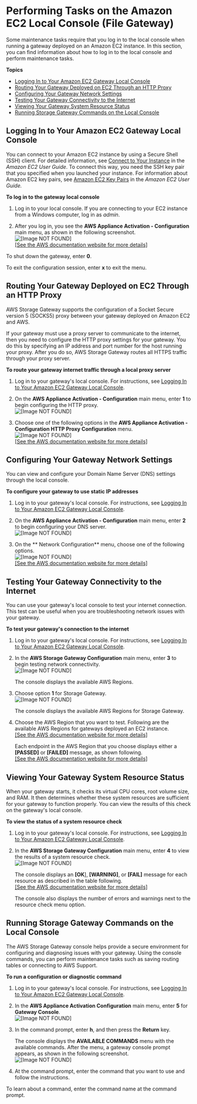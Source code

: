 # Performing Tasks on the Amazon EC2 Local Console \(File Gateway\)<a name="ec2-local-console-fwg"></a>

Some maintenance tasks require that you log in to the local console when running a gateway deployed on an Amazon EC2 instance\. In this section, you can find information about how to log in to the local console and perform maintenance tasks\.

**Topics**
+ [Logging In to Your Amazon EC2 Gateway Local Console](#EC2_MaintenanceConsoleWindow-fgw)
+ [Routing Your Gateway Deployed on EC2 Through an HTTP Proxy](#EC2_MaintenanceRoutingProxy-fgw)
+ [Configuring Your Gateway Network Settings](#EC2-MaintenanceConfiguringStaticIP-fgw)
+ [Testing Your Gateway Connectivity to the Internet](#EC2_MaintenanceTestGatewayConnectivity-fgw)
+ [Viewing Your Gateway System Resource Status](#EC2_system-resource-check-fgw)
+ [Running Storage Gateway Commands on the Local Console](#EC2_MaintenanceGatewayConsole-fgw)

## Logging In to Your Amazon EC2 Gateway Local Console<a name="EC2_MaintenanceConsoleWindow-fgw"></a>

You can connect to your Amazon EC2 instance by using a Secure Shell \(SSH\) client\. For detailed information, see [Connect to Your Instance](https://docs.aws.amazon.com/AWSEC2/latest/UserGuide//AccessingInstances.html) in the *Amazon EC2 User Guide*\. To connect this way, you need the SSH key pair that you specified when you launched your instance\. For information about Amazon EC2 key pairs, see [Amazon EC2 Key Pairs](https://docs.aws.amazon.com/AWSEC2/latest/UserGuide//ec2-key-pairs.html) in the *Amazon EC2 User Guide\.*<a name="EC2_MaintenanceConsoleWindowMenu-fgw"></a>

**To log in to the gateway local console**

1. Log in to your local console\. If you are connecting to your EC2 instance from a Windows computer, log in as *admin*\.

1. After you log in, you see the **AWS Appliance Activation \- Configuration** main menu, as shown in the following screenshot\.  
![\[Image NOT FOUND\]](http://docs.aws.amazon.com/storagegateway/latest/userguide/images/local-console-file-ec2-0.png)    
[\[See the AWS documentation website for more details\]](http://docs.aws.amazon.com/storagegateway/latest/userguide/ec2-local-console-fwg.html)

To shut down the gateway, enter **0**\. 

To exit the configuration session, enter **x** to exit the menu\. 

## Routing Your Gateway Deployed on EC2 Through an HTTP Proxy<a name="EC2_MaintenanceRoutingProxy-fgw"></a>

AWS Storage Gateway supports the configuration of a Socket Secure version 5 \(SOCKS5\) proxy between your gateway deployed on Amazon EC2 and AWS\.

If your gateway must use a proxy server to communicate to the internet, then you need to configure the HTTP proxy settings for your gateway\. You do this by specifying an IP address and port number for the host running your proxy\. After you do so, AWS Storage Gateway routes all HTTPS traffic through your proxy server\. 

**To route your gateway internet traffic through a local proxy server**

1. Log in to your gateway's local console\. For instructions, see [Logging In to Your Amazon EC2 Gateway Local Console](#EC2_MaintenanceConsoleWindow-fgw)\.

1. On the **AWS Appliance Activation \- Configuration** main menu, enter **1** to begin configuring the HTTP proxy\.  
![\[Image NOT FOUND\]](http://docs.aws.amazon.com/storagegateway/latest/userguide/images/local-console-file-ec2-0.png)

1. Choose one of the following options in the ****AWS Appliance Activation \- Configuration** HTTP Proxy Configuration** menu\.  
![\[Image NOT FOUND\]](http://docs.aws.amazon.com/storagegateway/latest/userguide/images/local-console-file-ec2-1.png)    
[\[See the AWS documentation website for more details\]](http://docs.aws.amazon.com/storagegateway/latest/userguide/ec2-local-console-fwg.html)

## Configuring Your Gateway Network Settings<a name="EC2-MaintenanceConfiguringStaticIP-fgw"></a>

You can view and configure your Domain Name Server \(DNS\) settings through the local console\.

**To configure your gateway to use static IP addresses**

1. Log in to your gateway's local console\. For instructions, see [Logging In to Your Amazon EC2 Gateway Local Console](#EC2_MaintenanceConsoleWindow-fgw)\.

1. On the **AWS Appliance Activation \- Configuration** main menu, enter **2** to begin configuring your DNS server\.  
![\[Image NOT FOUND\]](http://docs.aws.amazon.com/storagegateway/latest/userguide/images/local-console-file-ec2-0.png)

1. On the ** Network Configuration** menu, choose one of the following options\.  
![\[Image NOT FOUND\]](http://docs.aws.amazon.com/storagegateway/latest/userguide/images/local-console-file-ec2-2.png)    
[\[See the AWS documentation website for more details\]](http://docs.aws.amazon.com/storagegateway/latest/userguide/ec2-local-console-fwg.html)

## Testing Your Gateway Connectivity to the Internet<a name="EC2_MaintenanceTestGatewayConnectivity-fgw"></a>

You can use your gateway's local console to test your internet connection\. This test can be useful when you are troubleshooting network issues with your gateway\.

**To test your gateway's connection to the internet**

1. Log in to your gateway's local console\. For instructions, see [Logging In to Your Amazon EC2 Gateway Local Console](#EC2_MaintenanceConsoleWindow-fgw)\.

1. In the **AWS Storage Gateway Configuration** main menu, enter **3** to begin testing network connectivity\.  
![\[Image NOT FOUND\]](http://docs.aws.amazon.com/storagegateway/latest/userguide/images/local-console-file-ec2-0.png)

   The console displays the available AWS Regions\. 

1. Choose option **1** for Storage Gateway\.  
![\[Image NOT FOUND\]](http://docs.aws.amazon.com/storagegateway/latest/userguide/images/local-console-file-3.png)

   The console displays the available AWS Regions for Storage Gateway\.

1. Choose the AWS Region that you want to test\. Following are the available AWS Regions for gateways deployed an EC2 instance\.    
[\[See the AWS documentation website for more details\]](http://docs.aws.amazon.com/storagegateway/latest/userguide/ec2-local-console-fwg.html)

   Each endpoint in the AWS Region that you choose displays either a **\[PASSED\]** or **\[FAILED\]** message, as shown following\.    
[\[See the AWS documentation website for more details\]](http://docs.aws.amazon.com/storagegateway/latest/userguide/ec2-local-console-fwg.html)

## Viewing Your Gateway System Resource Status<a name="EC2_system-resource-check-fgw"></a>

When your gateway starts, it checks its virtual CPU cores, root volume size, and RAM\. It then determines whether these system resources are sufficient for your gateway to function properly\. You can view the results of this check on the gateway's local console\.

**To view the status of a system resource check**

1. Log in to your gateway's local console\. For instructions, see [Logging In to Your Amazon EC2 Gateway Local Console](#EC2_MaintenanceConsoleWindow-fgw)\.

1. In the **AWS Storage Gateway Configuration** main menu, enter **4** to view the results of a system resource check\.  
![\[Image NOT FOUND\]](http://docs.aws.amazon.com/storagegateway/latest/userguide/images/local-console-file-ec2-0.png)

   The console displays an **\[OK**\], **\[WARNING\]**, or **\[FAIL\]** message for each resource as described in the table following\.    
[\[See the AWS documentation website for more details\]](http://docs.aws.amazon.com/storagegateway/latest/userguide/ec2-local-console-fwg.html)

   The console also displays the number of errors and warnings next to the resource check menu option\.

## Running Storage Gateway Commands on the Local Console<a name="EC2_MaintenanceGatewayConsole-fgw"></a>

The AWS Storage Gateway console helps provide a secure environment for configuring and diagnosing issues with your gateway\. Using the console commands, you can perform maintenance tasks such as saving routing tables or connecting to AWS Support\. 

**To run a configuration or diagnostic command**

1. Log in to your gateway's local console\. For instructions, see [Logging In to Your Amazon EC2 Gateway Local Console](#EC2_MaintenanceConsoleWindow-fgw)\.

1. In the **AWS Appliance Activation Configuration** main menu, enter **5** for **Gateway Console**\.  
![\[Image NOT FOUND\]](http://docs.aws.amazon.com/storagegateway/latest/userguide/images/local-console-file-ec2-0.png)

1. In the command prompt, enter **h**, and then press the **Return** key\.

   The console displays the **AVAILABLE COMMANDS** menu with the available commands\. After the menu, a gateway console prompt appears, as shown in the following screenshot\.  
![\[Image NOT FOUND\]](http://docs.aws.amazon.com/storagegateway/latest/userguide/images/local-console-file-ec2-5.png)

1. At the command prompt, enter the command that you want to use and follow the instructions\.

To learn about a command, enter the command name at the command prompt\.